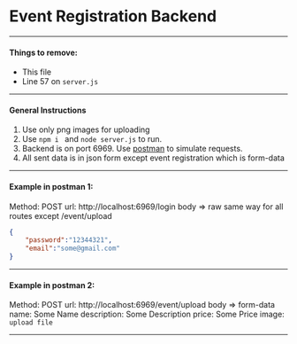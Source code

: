 # Event Registration Backend
---
#### Things to remove:
- This file
- Line 57 on `server.js`
---
#### General Instructions
1. Use only png images for uploading
2. Use `npm i ` and `node server.js` to run.
3. Backend is on port 6969. Use [postman](https://www.postman.com/downloads/) to simulate requests. 
4. All sent data is in json form except event registration which is form-data
---
#### Example in postman 1:

Method: POST
url: http://localhost:6969/login
body => raw
same way for all routes except /event/upload
```json
{
    "password":"12344321",
    "email":"some@gmail.com"
}
```
---
#### Example in postman 2:

Method: POST
url: http://localhost:6969/event/upload
body => form-data
name: Some Name
description: Some Description
price: Some Price
image: `upload file`

---
